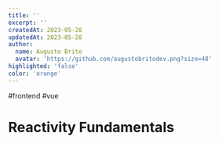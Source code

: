 ```yaml
---
title: ''
excerpt: ''
createdAt: 2023-05-28
updatedAt: 2023-05-28
author:
  name: Augusto Brito
  avatar: 'https://github.com/augustobritodev.png?size=48'
highlighted: 'false'
color: 'orange'
---
```


#frontend 
#vue


# Reactivity Fundamentals

